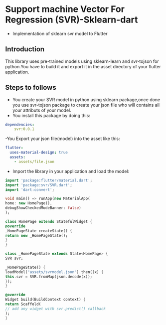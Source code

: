 # Support machine Vector For Regression (SVR)-Sklearn-dart
- Implementation of sklearn svr model to Flutter

## Introduction
This library uses pre-trained models using sklearn-learn and svr-tojson for python.You have to build it and 
export it in the asset directory of your flutter application.

## Steps to follows

- You create your SVR model in python using sklearn package,once done you use svr-tojson package to create your
json file who will contains all your attributs of your model.
- You install this package by doing this:

``` yaml
dependencies:
    svr:0.0.1
```
-You Export your json file(model) into the asset like this:
```yaml
flutter:
  uses-material-design: true
  assets:
    - assets/file.json
```
- Import the library in your application and load the model:
``` dart
import 'package:flutter/material.dart';
import 'package:svr/SVR.dart';
import 'dart:convert';

void main() => runApp(new MaterialApp(
home: new HomePage(),
debugShowCheckedModeBanner: false)
);

class HomePage extends StatefulWidget {
@override
_HomePageState createState() {
return new _HomePageState();
}
}

class _HomePageState extends State<HomePage> {
SVR svr;

_HomePageState() {
loadModel("assets/svrmodel.json").then((x) {
this.svr = SVR.fromMap(json.decode(x));
});
}

@override
Widget build(BuildContext context) {
return Scaffold(            
// add any widget with svr.predict() callback
);
}
```
